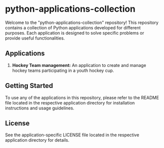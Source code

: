 # python-applications-collection

Welcome to the "python-applications-collection" repository! This repository contains a collection of Python applications developed for different purposes. Each application is designed to solve specific problems or provide useful functionalities.

## Applications

1. **Hockey Team management:** An application to create and manage hockey teams participating in a youth hockey cup.

## Getting Started

To use any of the applications in this repository, please refer to the README file located in the respective application directory for installation instructions and usage guidelines.

## License

See the application-specific LICENSE file located in the respective application directory for details.

